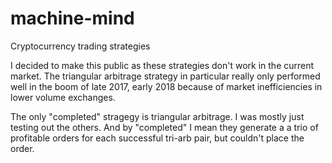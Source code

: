 # machine-mind
Cryptocurrency trading strategies

I decided to make this public as these strategies don't work in the current market. The triangular arbitrage strategy in particular
really only performed well in the boom of late 2017, early 2018 because of market inefficiencies in lower volume exchanges. 

The only "completed" stragegy is triangular arbitrage. I was mostly just testing out the others. And by "completed" I mean they generate a 
a trio of profitable orders for each successful tri-arb pair, but couldn't place the order.
